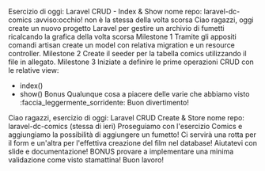 Esercizio di oggi: Laravel CRUD - Index & Show
nome repo: laravel-dc-comics :avviso:occhio! non è la stessa della volta scorsa
Ciao ragazzi,
oggi create un nuovo progetto Laravel per gestire un archivio di fumetti ricalcando la grafica della volta scorsa
Milestone 1
Tramite gli appositi comandi artisan create un model con relativa migration e un resource controller.
Milestone 2
Create il seeder per la tabella comics utilizzando il file in allegato.
Milestone 3
Iniziate a definire le prime operazioni CRUD con le relative view:
- index()
- show()
Bonus
Qualunque cosa a piacere delle varie che abbiamo visto :faccia_leggermente_sorridente:
Buon divertimento!

Ciao ragazzi,
esercizio di oggi: Laravel CRUD Create & Store
nome repo: laravel-dc-comics  (stessa di ieri)
Proseguiamo con l'esercizio Comics e aggiungiamo la possibilità di aggiungere un fumetto!
Ci servirà una rotta per il form e un'altra per l'effettiva creazione del film nel database!
Aiutatevi con slide e documentazione!
BONUS
provare a implementare una minima validazione come visto stamattina!
Buon lavoro!